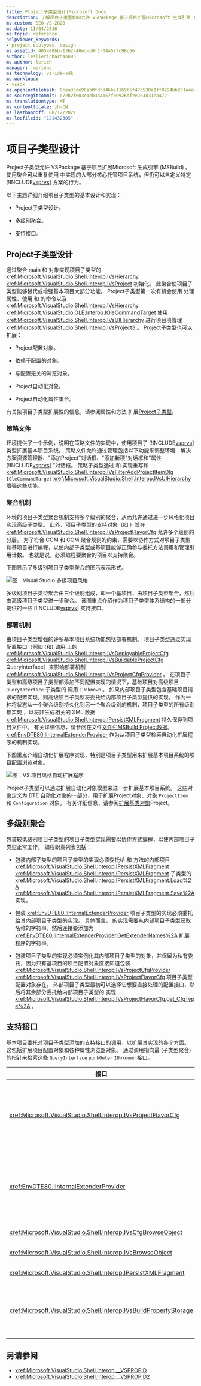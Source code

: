 ```yaml
---
title: Project子类型设计|Microsoft Docs
description: 了解项目子类型如何允许 VSPackage 基于项目扩展Microsoft 生成引擎 (MSBuild) 。
ms.custom: SEO-VS-2020
ms.date: 11/04/2016
ms.topic: reference
helpviewer_keywords:
- project subtypes, design
ms.assetid: 405488bb-1362-40ed-b0f1-04a57fc98c56
author: leslierichardson95
ms.author: lerich
manager: jmartens
ms.technology: vs-ide-sdk
ms.workload:
- vssdk
ms.openlocfilehash: 0cea3cde98ab0f35d46be1169b5f47d538e1ff8294bb251a4e4b3d358b688b18
ms.sourcegitcommit: c72b2f603e1eb3a4157f00926df2e263831ea472
ms.translationtype: MT
ms.contentlocale: zh-CN
ms.lasthandoff: 08/12/2021
ms.locfileid: "121432305"
---
```

# <a name="project-subtypes-design"></a>项目子类型设计

Project子类型允许 VSPackage 基于项目扩展Microsoft 生成引擎 (MSBuild) 。 使用聚合可以重复使用 中实现的大部分核心托管项目系统，但仍可以自定义特定 [!INCLUDE[vsprvs](../../code-quality/includes/vsprvs_md.md)] 方案的行为。

 以下主题详细介绍项目子类型的基本设计和实现：

- Project子类型设计。

- 多级别聚合。

- 支持接口。

## <a name="project-subtype-design"></a>Project子类型设计

通过聚合 main 和 对象实现项目子类型的 <xref:Microsoft.VisualStudio.Shell.Interop.IVsHierarchy> <xref:Microsoft.VisualStudio.Shell.Interop.IVsProject> 初始化。 此聚合使项目子类型能够替代或增强基本项目大部分功能。 Project子类型第一次有机会使用 处理属性、使用 和 的命令以及 <xref:Microsoft.VisualStudio.Shell.Interop.IVsHierarchy> <xref:Microsoft.VisualStudio.OLE.Interop.IOleCommandTarget> 使用 <xref:Microsoft.VisualStudio.Shell.Interop.IVsUIHierarchy> 进行项目项管理 <xref:Microsoft.VisualStudio.Shell.Interop.IVsProject3> 。 Project子类型也可以扩展：

- Project配置对象。

- 依赖于配置的对象。

- 与配置无关的浏览对象。

- Project自动化对象。

- Project自动化属性集合。

有关按项目子类型扩展性的信息，请参阅属性和方法 扩展[Project子类型](../../extensibility/internals/properties-and-methods-extended-by-project-subtypes.md)。

### <a name="policy-files"></a>策略文件

环境提供了一个示例，说明在策略文件的实现中，使用项目子 [!INCLUDE[vsprvs](../../code-quality/includes/vsprvs_md.md)] 类型扩展基本项目系统。 策略文件允许通过管理包括以下功能来调整环境：解决方案资源管理器、"添加Project"对话框、"添加新项"对话框和"属性 [!INCLUDE[vsprvs](../../code-quality/includes/vsprvs_md.md)] "对话框。    策略子类型通过 和 实现重写和 <xref:Microsoft.VisualStudio.Shell.Interop.IVsFilterAddProjectItemDlg> `IOleCommandTarget` <xref:Microsoft.VisualStudio.Shell.Interop.IVsUIHierarchy> 增强这些功能。

### <a name="aggregation-mechanism"></a>聚合机制

环境的项目子类型聚合机制支持多个级别的聚合，从而允许通过进一步风格化项目实现高级子类型。 此外，项目子类型的支持对象（如 ）旨在 <xref:Microsoft.VisualStudio.Shell.Interop.IVsProjectFlavorCfg> 允许多个级别的分层。 为了符合 COM 和 COM 聚合规则的约束，需要以协作方式对项目子类型和基项目进行编程，以使内部子类型或基项目能够正确参与委托方法调用和管理引用计数。 也就是说，必须编程要聚合的项目以支持聚合。

下图显示了多级别项目子类型聚合的图示表示形式。

![图：Visual Studio 多级项目风格](../../extensibility/internals/media/vs_multilevelprojectflavor.gif)

多级别项目子类型聚合由三个级别组成，即一个基项目，由项目子类型聚合，然后由高级项目子类型进一步聚合。 该图重点介绍作为项目子类型体系结构的一部分提供的一些 [!INCLUDE[vsprvs](../../code-quality/includes/vsprvs_md.md)] 支持接口。

### <a name="deployment-mechanisms"></a>部署机制

由项目子类型增强的许多基本项目系统功能包括部署机制。 项目子类型通过实现配置接口（例如 (和) 调用 上的 <xref:Microsoft.VisualStudio.Shell.Interop.IVsDeployableProjectCfg> <xref:Microsoft.VisualStudio.Shell.Interop.IVsBuildableProjectCfg> QueryInterface）来影响部署机制 <xref:Microsoft.VisualStudio.Shell.Interop.IVsProjectCfgProvider> 。 在项目子类型和高级项目子类型都添加不同配置实现的情况下，基础项目对高级项目 `QueryInterface` 子类型的 调用 `IUnknown` 。 如果内部项目子类型包含基础项目请求的配置实现，则高级项目子类型将委托给内部项目子类型提供的实现。 作为一种将状态从一个聚合级别持久化到另一个聚合级别的机制，项目子类型的所有级别都实现 ，以将非生成相关的 XML 数据 <xref:Microsoft.VisualStudio.Shell.Interop.IPersistXMLFragment> 持久保存到项目文件中。 有关详细信息，请参阅在文件[文件中MSBuild Project数据](../../extensibility/internals/persisting-data-in-the-msbuild-project-file.md)。 <xref:EnvDTE80.IInternalExtenderProvider> 作为从项目子类型检索自动化扩展程序的机制实现。

下图重点介绍自动化扩展程序实现，特别是项目子类型用来扩展基本项目系统的项目配置浏览对象。

![图：VS 项目风格自动扩展程序](../../extensibility/internals/media/vs_projectflavorautoextender.gif)

Project子类型可以通过扩展自动化对象模型来进一步扩展基本项目系统。 这些对象定义为 DTE 自动化对象的一部分，用于扩展Project对象、对象 `ProjectItem` 和 `Configuration` 对象。 有关详细信息，请参阅[扩展基类对象](../../extensibility/internals/extending-the-object-model-of-the-base-project.md)Project。

## <a name="multi-level-aggregation"></a>多级别聚合

包装较低级别项目子类型的项目子类型实现需要以协作方式编程，以使内部项目子类型正常工作。 编程职责列表包括：

- 包装内部子类型的项目子类型的实现必须委托给 和 方法的内部项目 <xref:Microsoft.VisualStudio.Shell.Interop.IPersistXMLFragment> <xref:Microsoft.VisualStudio.Shell.Interop.IPersistXMLFragment> 子类型的 <xref:Microsoft.VisualStudio.Shell.Interop.IPersistXMLFragment.Load%2A> <xref:Microsoft.VisualStudio.Shell.Interop.IPersistXMLFragment.Save%2A> 实现。

- 包装 <xref:EnvDTE80.IInternalExtenderProvider> 项目子类型的实现必须委托给其内部项目子类型的实现。 具体而言， 的实现需要从内部项目子类型获取名称的字符串，然后连接要添加为 <xref:EnvDTE80.IInternalExtenderProvider.GetExtenderNames%2A> 扩展程序的字符串。

- 包装项目子类型的实现必须实例化其内部项目子类型的对象，并保留为私有委托，因为只有基项目的项目配置对象直接知道包装 <xref:Microsoft.VisualStudio.Shell.Interop.IVsProjectCfgProvider> <xref:Microsoft.VisualStudio.Shell.Interop.IVsProjectFlavorCfg> 项目子类型配置对象存在。 外部项目子类型最初可以选择它想要直接处理的配置接口，然后将其余部分委托给内部项目子类型的 实现 <xref:Microsoft.VisualStudio.Shell.Interop.IVsProjectFlavorCfg.get_CfgType%2A> 。

## <a name="supporting-interfaces"></a>支持接口

基本项目委托对项目子类型添加的支持接口的调用，以扩展其实现的各个方面。 这包括扩展项目配置对象和各种属性浏览器对象。 通过调用指向最 (子类型聚合) 的指针来检索这些 `QueryInterface` `punkOuter` `IUnknown` 接口。

|接口|Project亚|
|---------------|---------------------|
|<xref:Microsoft.VisualStudio.Shell.Interop.IVsProjectFlavorCfg>|允许项目子类型：<br /><br /> - 提供 的实现 <xref:Microsoft.VisualStudio.Shell.Interop.IVsDeployableProjectCfg> 。<br />- 通过允许项目子类型提供自己的 实现来控制调试器启动 <xref:Microsoft.VisualStudio.Shell.Interop.IVsDebuggableProjectCfg> 。<br />- 通过在其 的实现中适当处理大小写 `DBGLAUNCH_DesignTimeExprEval` 来禁用设计时表达式计算 <xref:Microsoft.VisualStudio.Shell.Interop.IVsDebuggableProjectCfg.QueryDebugLaunch%2A> 。|
|<xref:EnvDTE80.IInternalExtenderProvider>|允许项目子类型：<br /><br /> - 扩展 <xref:Microsoft.VisualStudio.Shell.Interop.__VSHPROPID.VSHPROPID_BrowseObject> 项目的 以添加或删除与配置无关的项目属性。<br />- 扩展项目自动化对象 () <xref:Microsoft.VisualStudio.Shell.Interop.__VSHPROPID.VSHPROPID_ExtObject> 项目的属性。<br /><br /> 上述属性值取自 <xref:Microsoft.VisualStudio.Shell.Interop.__VSHPROPID2> 枚举。|
|<xref:Microsoft.VisualStudio.Shell.Interop.IVsCfgBrowseObject>|允许项目子类型在给定项目 <xref:Microsoft.VisualStudio.Shell.Interop.IVsCfg> 配置浏览对象时映射回对象。|
|<xref:Microsoft.VisualStudio.Shell.Interop.IVsBrowseObject>|给定项目配置浏览对象，允许项目子类型映射回 <xref:Microsoft.VisualStudio.Shell.Interop.IVsHierarchy> `VSITEMID` 或 对象。|
|<xref:Microsoft.VisualStudio.Shell.Interop.IPersistXMLFragment>|允许项目子类型将任意 XML 结构化数据持久化到项目文件 (.vbproj 或 .csproj) 。 此数据对用户不可见MSBuild。|
|<xref:Microsoft.VisualStudio.Shell.Interop.IVsBuildPropertyStorage>|允许项目子类型：<br /><br /> - 添加新MSBuild属性。<br />- 从中删除不必要的MSBuild。<br />- 查询属性的当前MSBuild值。<br />- 更改属性的当前MSBuild值。|

## <a name="see-also"></a>另请参阅

- <xref:Microsoft.VisualStudio.Shell.Interop.__VSPROPID>
- <xref:Microsoft.VisualStudio.Shell.Interop.__VSPROPID2>
